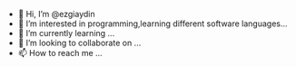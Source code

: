 - 👋 Hi, I’m @ezgiaydin
- 👀 I’m interested in programming,learning different software languages...
- 🌱 I’m currently learning ...
- 💞️ I’m looking to collaborate on ...
- 📫 How to reach me ...

<!---
ezgiaydin/ezgiaydin is a ✨ special ✨ repository because its `README.md` (this file) appears on your GitHub profile.
You can click the Preview link to take a look at your changes.
--->
